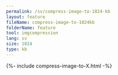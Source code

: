 ```yaml
---
permalink: /sv/compress-image-to-1024-kb
layout: feature
fileName: compress-image-to-1024kb
folderName: feature
tool: imgcompression
lang: sv
size: 1024
type: kb
---
```


{%- include compress-image-to-X.html -%}
